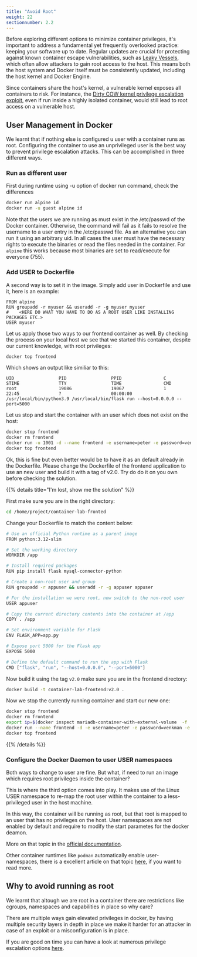 ```yaml
---
title: "Avoid Root"
weight: 22
sectionnumber: 2.2
---
```



Before exploring different options to minimize container privileges, it's important to address a fundamental yet frequently overlooked practice: keeping your software up to date. Regular updates are crucial for protecting against known container escape vulnerabilities, such as [Leaky Vessels](https://snyk.io/blog/cve-2024-21626-runc-process-cwd-container-breakout/), which often allow attackers to gain root access to the host. This means both the host system and Docker itself must be consistently updated, including the host kernel and Docker Engine.

Since containers share the host's kernel, a vulnerable kernel exposes all containers to risk. For instance, the [Dirty COW kernel privilege escalation exploit](https://github.com/scumjr/dirtycow-vdso), even if run inside a highly isolated container, would still lead to root access on a vulnerable host.

## User Management in Docker

We learnt that if nothing else is configured u user with a container runs as root. Configuring the container to use an unprivileged user is the best way to prevent privilege escalation attacks. This can be accomplished in three different ways.

### Run as different user

First during runtime using -u option of docker run command, check the differences

```bash
docker run alpine id
docker run -u guest alpine id
```

Note that the users we are running as must exist in the /etc/passwd of the Docker container. Otherwise, the command will fail as it fails to resolve the username to a user entry in the /etc/passwd file. As an alternative you can run it using an arbitrary uid. In all cases the user must have the necessary rights to execute the binaries or read the files needed in the container. For `alpine` this works because most binaries are set to read/execute for everyone (755).

### Add USER to Dockerfile

A second way is to set it in the image. Simply add user in Dockerfile and use it, here is an example:

```
FROM alpine
RUN groupadd -r myuser && useradd -r -g myuser myuser
#    <HERE DO WHAT YOU HAVE TO DO AS A ROOT USER LIKE INSTALLING PACKAGES ETC.>
USER myuser
```

Let us apply those two ways to our frontend container as well. By checking the process on your local host we see that we started this container, despite our current knowledge, with root privileges:

```bash
docker top frontend
```

Which shows an output like similiar to this:

```
UID                 PID                 PPID                C                   STIME               TTY                 TIME                CMD
root                19086               19067               1                   22:45               ?                   00:00:00            /usr/local/bin/python3.9 /usr/local/bin/flask run --host=0.0.0.0 --port=5000
```

Let us stop and start the container with an user which does not exist on the host:

```bash
docker stop frontend
docker rm frontend
docker run -u 1001 -d --name frontend -e username=peter -e password=venkman -e servername=$ip container-lab-frontend:v1.0
docker top frontend
```

Ok, this is fine but even better would be to have it as an default already in the Dockerfile. Please change the Dockerfile of the frontend application to use an new user and build it with a tag of v2.0. Try do do it on you own before checking the solution.

{{% details title="I'm lost, show me the solution" %}}

First make sure you are in the right directory:

```bash
cd /home/project/container-lab-fronted
```

Change your Dockerfile to match the content below:

```bash
# Use an official Python runtime as a parent image
FROM python:3.12-slim

# Set the working directory
WORKDIR /app

# Install required packages
RUN pip install flask mysql-connector-python

# Create a non-root user and group
RUN groupadd -r appuser && useradd -r -g appuser appuser

# For the installation we were root, now switch to the non-root user
USER appuser

# Copy the current directory contents into the container at /app
COPY . /app

# Set environment variable for Flask
ENV FLASK_APP=app.py

# Expose port 5000 for the Flask app
EXPOSE 5000

# Define the default command to run the app with Flask
CMD ["flask", "run", "--host=0.0.0.0", "--port=5000"]
```

Now build it using the tag `v2.0` make sure you are in the frontend directory:

```bash
docker build -t container-lab-frontend:v2.0 .
```

Now we stop the currently running container and start our new one:

```bash
docker stop frontend
docker rm frontend
export ip=$(docker inspect mariadb-container-with-external-volume  -f '{{ range.NetworkSettings.Networks }}{{ .IPAddress }}{{ end }}')
docker run --name frontend -d -e username=peter -e password=venkman -e servername=$ip container-lab-frontend:v2.0
docker top frontend
```

{{% /details %}}

### Configure the Docker Daemon to user USER namespaces

Both ways to change to user are fine. But what, if need to run an image which requires root privileges inside the container?

This is where the third option comes into play. It makes use of the Linux USER namespace to re-map the root user within the container to a less-privileged user in the host machine.

In this way, the container will be running as root, but that root is mapped to an user that has no privileges on the host.
User namespaces are not enabled by default and require to modify the start parametes for the docker deamon.

More on that topic in the [official documentation](https://docs.docker.com/engine/security/userns-remap/).

Other container runtimes like `podman` automatically enable user-namespaces, there is a excellent article on that topic [here](https://www.redhat.com/en/blog/understanding-root-inside-and-outside-container), if you want to read more.

## Why to avoid running as root

We learnt that altough we are root in a container there are restrictions like cgroups, namespaces and capabilities in place so why care?

There are multiple ways gain elevated privileges in docker, by having multiple security layers in depth in place we make it harder for an attacker in case of an exploit or a misconfiguration is in place.

If you are good on time you can have a look at numerous privilege escalation options [here](https://book.hacktricks.xyz/linux-hardening/privilege-escalation/docker-security/docker-breakout-privilege-escalation).
